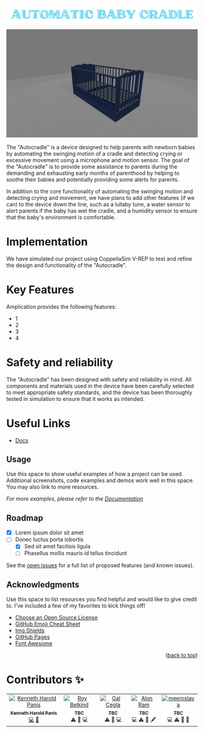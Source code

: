 <p align="center"><a name="README-top" href="Images/Banner-removebg.png"> <img src="Images/Banner-removebg.png" alt="Automatic Baby Cradle"/> </a> </p>

![Model image](Images/image-of-model-1.jpg)

The "Autocradle" is a device designed to help parents with newborn babies by automating the swinging motion of a cradle and detecting crying or excessive movement using a microphone and motion sensor. The goal of the "Autocradle" is to provide some assistance to parents during the demanding and exhausting early months of parenthood by helping to soothe their babies and potentially providing some alerts for parents.

In addition to the core functionality of automating the swinging motion and detecting crying and movement, we have plans to add other features (if we can) to the device down the line, such as a lullaby tune, a water sensor to alert parents if the baby has wet the cradle, and a humidity sensor to ensure that the baby's environment is comfortable.

# Implementation

We have simulated our project using CoppeliaSim V-REP to test and refine the design and functionality of the "Autocradle".

# Key Features

Amplication provides the following features:

- 1
- 2
- 3
- 4

# Safety and reliability

The "Autocradle" has been designed with safety and reliability in mind. All components and materials used in the device have been carefully selected to meet appropriate safety standards, and the device has been thoroughly tested in simulation to ensure that it works as intended.

# Useful Links

- [Docs](https://example.com)

<!-- USAGE EXAMPLES -->
## Usage

Use this space to show useful examples of how a project can be used. Additional screenshots, code examples and demos work well in this space. You may also link to more resources.

_For more examples, please refer to the [Documentation](https://example.com)_

<!-- ROADMAP -->
## Roadmap

- [x] Lorem ipsum dolor sit amet
- [ ] Donec luctus porta lobortis
    - [x] Sed sit amet facilisis ligula
    - [ ] Phasellus mollis mauris id tellus tincidunt

See the [open issues](https://github.com/othneildrew/Best-README-Template/issues) for a full list of proposed features (and known issues).

<!-- ACKNOWLEDGMENTS -->
## Acknowledgments

Use this space to list resources you find helpful and would like to give credit to. I've included a few of my favorites to kick things off!

* [Choose an Open Source License](https://choosealicense.com)
* [GitHub Emoji Cheat Sheet](https://www.webpagefx.com/tools/emoji-cheat-sheet)
* [Img Shields](https://shields.io)
* [GitHub Pages](https://pages.github.com)
* [Font Awesome](https://fontawesome.com)


<p align="right">(<a href="#README-top">back to top</a>)</p>

  # Contributors ✨
<table>
  <tbody>
    <tr>
      <td align="center"><a href="https://github.com/Ephemerish"><img src="https://avatars.githubusercontent.com/u/61376753?v=4?s=100" width="100px;" alt="Kenneth Harold Panis"/><br /><sub><b>Kenneth Harold Panis</b></sub></a><br /><a href="Scripting/" title="Code">💻</a> <a href="Documentation/"title="Documentation">📖</a></td>
      <td align="center"><a href="https://github.com/Ephemerish"><img src="https://avatars.githubusercontent.com/u/71218434?v=4?s=100" width="100px;" alt="Roy Belkind"/><br /><sub><b>TBC</b></sub></a><br /><a title="Tests">⚠️</a> <a title="Bug reports">🐛</a> <a title="Code">💻</a></td> 
      <td align="center"><a href="https://github.com/Ephemerish"><img src="https://avatars.githubusercontent.com/u/62651890?v=4?s=100" width="100px;" alt="Gal Cegla"/><br /><sub><b>TBC</b></sub></a><br /><a title="Tests">⚠️</a> <a title="Bug reports">🐛</a> <a title="Code">💻</a></td>
      <td align="center"><a href="https://github.com/Ephemerish"><img src="https://avatars.githubusercontent.com/u/40050499?v=4?s=100" width="100px;" alt="Alon Ram"/><br /><sub><b>TBC</b></sub></a><br /><a title="Code">💻</a> <a  title="Tests">⚠️</a> <a title="Bug reports">🐛</a> <a title="Content">🖋</a></td>
      <td align="center"><a href="https://github.com/Ephemerish"><img src="https://avatars.githubusercontent.com/u/20791516?v=4?s=100" width="100px;" alt="meeroslava"/><br /><sub><b>TBC</b></sub></a><br /><a  title="Code">💻</a> <a  title="Tests">⚠️</a> <a  title="Bug reports">🐛</a> <a title="Model">🗿</a></td>
    </tr>
  </tbody>
</table>